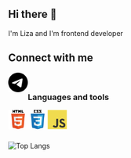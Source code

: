 ## Hi there 👋

I'm Liza and I'm frontend developer

## Connect with me
[<img align='left' alt='telegram' width='40px' src='https://github.com/LizKa2091/LizKa2091/raw/main/telegram.svg' />](https://t.me/lizka2091)

<br />

### Languages and tools
<p align="left">
    <img align='left' src="https://raw.githubusercontent.com/devicons/devicon/master/icons/html5/html5-original-wordmark.svg" alt="html5" width="40" height="40"/>
    <img align='left' src="https://raw.githubusercontent.com/devicons/devicon/master/icons/css3/css3-original-wordmark.svg" alt="css3" width="40" height="40"/>
    <img align='left' src="https://raw.githubusercontent.com/devicons/devicon/master/icons/javascript/javascript-original.svg" alt="javascript" width="40" height="40"/>
</p>

<br />
<br />
<br />

![Top Langs](https://github-readme-stats.vercel.app/api/top-langs/?username=LizKa2091&layout=compact)